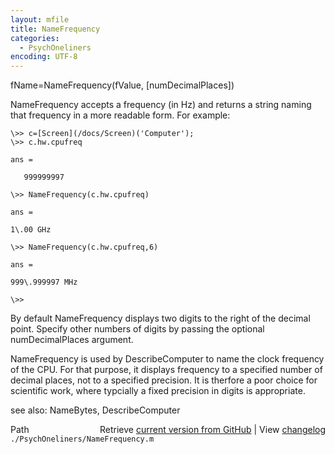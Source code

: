 ```yaml
---
layout: mfile
title: NameFrequency
categories:
  - PsychOneliners
encoding: UTF-8
---
```


fName=NameFrequency(fValue, [numDecimalPlaces])

NameFrequency accepts a frequency (in Hz) and returns a
string naming that frequency in a more readable form.  For example:

    \>> c=[Screen](/docs/Screen)('Computer');
    \>> c.hw.cpufreq

    ans =

       999999997

    \>> NameFrequency(c.hw.cpufreq)

    ans =

    1\.00 GHz

    \>> NameFrequency(c.hw.cpufreq,6)

    ans =

    999\.999997 MHz

    \>>


By default NameFrequency displays two digits to the right of the decimal
point. Specify other numbers of digits by passing the optional
numDecimalPlaces argument.

NameFrequency is used by DescribeComputer to name the clock frequency of
the CPU. For that purpose, it displays frequency to a specified number of
decimal places, not to a specified precision.  It is therfore a poor
choice for scientific work, where typcially a fixed precision in digits
is appropriate.

see also: NameBytes, DescribeComputer


<div class="code_header" style="text-align:right;">
  <span style="float:left;">Path&nbsp;&nbsp;</span> <span class="counter">Retrieve <a href=
  "https://raw.github.com/Psychtoolbox-3/Psychtoolbox-3/beta/./PsychOneliners/NameFrequency.m">current version from GitHub</a> | View <a href=
  "https://github.com/Psychtoolbox-3/Psychtoolbox-3/commits/beta/./PsychOneliners/NameFrequency.m">changelog</a></span>
</div>
<div class="code">
  <code>./PsychOneliners/NameFrequency.m</code>
</div>

